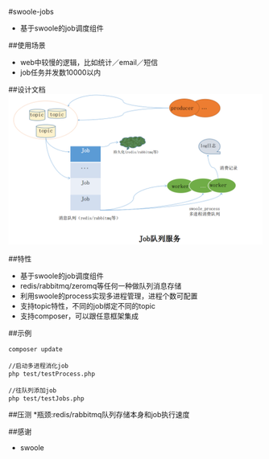 #swoole-jobs
* 基于swoole的job调度组件

##使用场景
* web中较慢的逻辑，比如统计／email／短信
* job任务并发数10000以内

##设计文档
![架构图](jobs-archi.png)


##特性
* 基于swoole的job调度组件
* redis/rabbitmq/zeromq等任何一种做队列消息存储
* 利用swoole的process实现多进程管理，进程个数可配置
* 支持topic特性，不同的job绑定不同的topic
* 支持composer，可以跟任意框架集成


##示例


```
composer update

//启动多进程消化job
php test/testProcess.php

//往队列添加job
php test/testJobs.php

```


##压测
*瓶颈:redis/rabbitmq队列存储本身和job执行速度



##感谢
* swoole
